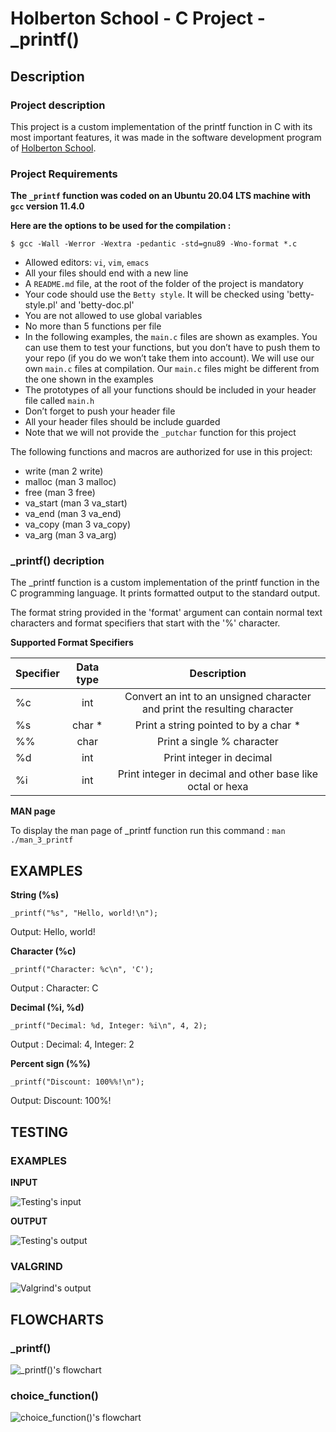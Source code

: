 # Holberton School - C Project - _printf()

## Description

### Project description

This project is a custom implementation of the printf function in C with its most important features, it was made in the software development program of [Holberton School](https://www.holbertonschool.com/).

### Project Requirements

**The `_printf` function was coded on an Ubuntu 20.04 LTS machine with `gcc` version 11.4.0**

**Here are the options to be used for the compilation :**

```
$ gcc -Wall -Werror -Wextra -pedantic -std=gnu89 -Wno-format *.c
```

- Allowed editors: `vi`, `vim`, `emacs`
- All your files should end with a new line
- A `README.md` file, at the root of the folder of the project is mandatory
- Your code should use the `Betty style`. It will be checked using 'betty-style.pl' and 'betty-doc.pl'
- You are not allowed to use global variables
- No more than 5 functions per file
- In the following examples, the `main.c` files are shown as examples. You can use them to test your functions, but you don’t have to push them to your repo (if you do we won’t take them into account). We will use our own `main.c` files at compilation. Our `main.c` files might be different from the one shown in the examples
- The prototypes of all your functions should be included in your header file called `main.h`
- Don’t forget to push your header file
- All your header files should be include guarded
- Note that we will not provide the `_putchar` function for this project

The following functions and macros are authorized for use in this project:

- write (man 2 write)
- malloc (man 3 malloc)
- free (man 3 free)
- va_start (man 3 va_start)
- va_end (man 3 va_end)
- va_copy (man 3 va_copy)
- va_arg (man 3 va_arg)

### _printf() decription

The _printf function is a custom implementation of the printf function in the C programming language. It prints formatted output to the standard output.

The format string provided in the 'format' argument can contain normal text characters and format specifiers that start with the '%' character.

**Supported Format Specifiers**

| Specifier  | Data type | Description |
| ------------- |:-------------:|:-------------:|
| %c      | int    | Convert an int to an unsigned character and print the resulting character  |
| %s      | char * | Print a string pointed to by a char *  |
| %%      | char   | Print a single % character  |
| %d      | int    | Print integer in decimal |
| %i      | int    | Print integer in decimal and other base like octal or hexa|

**MAN page**

To display the man page of _printf function run this command :
`man ./man_3_printf`

## EXAMPLES

**String (%s)**
```
_printf("%s", "Hello, world!\n");
```
Output:
Hello, world!

**Character (%c)**
```
_printf("Character: %c\n", 'C');
```
Output :
Character: C

**Decimal (%i, %d)**
```
_printf("Decimal: %d, Integer: %i\n", 4, 2);
```
Output :
Decimal: 4, Integer: 2

**Percent sign (%%)**
```
_printf("Discount: 100%%!\n");
```
Output:
Discount: 100%!

## TESTING

### EXAMPLES

**INPUT**

![Testing's input](/images_readme/testing_input.png)

**OUTPUT**

![Testing's output](/images_readme/testing_output.png)

### VALGRIND

![Valgrind's output](/images_readme/valgrind_output.png)

## FLOWCHARTS

### _printf()

![_printf()'s flowchart](/images_readme/flowchart_printf.png)

### choice_function()

![choice_function()'s flowchart](/images_readme/flowchart_choicefunction.png)
